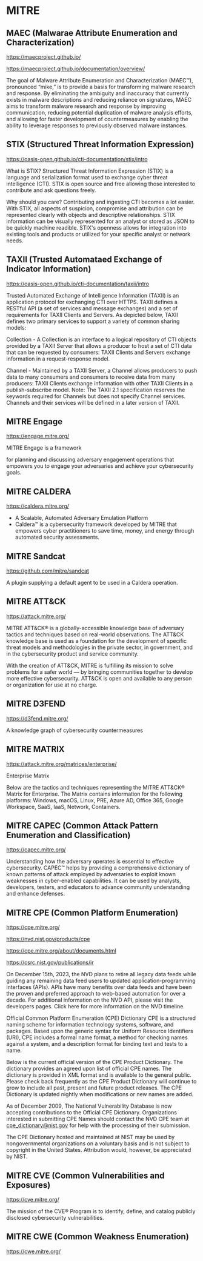 # MITRE

## MAEC (Malwarae Attribute Enumeration and Characterization)

https://maecproject.github.io/

https://maecproject.github.io/documentation/overview/

The goal of Malware Attribute Enumeration and Characterization (MAEC™), pronounced “mike,” is to provide a basis for transforming malware research and response. By eliminating the ambiguity and inaccuracy that currently exists in malware descriptions and reducing reliance on signatures, MAEC aims to transform malware research and response by improving communication, reducing potential duplication of malware analysis efforts, and allowing for faster development of countermeasures by enabling the ability to leverage responses to previously observed malware instances.

## STIX (Structured Threat Information Expression)

https://oasis-open.github.io/cti-documentation/stix/intro

What is STIX?
Structured Threat Information Expression (STIX) is a language and serialization format used to exchange cyber threat intelligence (CTI). STIX is open source and free allowing those interested to contribute and ask questions freely.

Why should you care?
Contributing and ingesting CTI becomes a lot easier. With STIX, all aspects of suspicion, compromise and attribution can be represented clearly with objects and descriptive relationships. STIX information can be visually represented for an analyst or stored as JSON to be quickly machine readible. STIX's openness allows for integration into existing tools and products or utilized for your specific analyst or network needs.

## TAXII (Trusted Automataed Exchange of Indicator Information)

https://oasis-open.github.io/cti-documentation/taxii/intro

Trusted Automated Exchange of Intelligence Information (TAXII) is an application protocol for exchanging CTI over HTTPS. ​TAXII defines a RESTful API (a set of services and message exchanges) and a set of requirements for TAXII Clients and Servers. As depicted below, TAXII defines two primary services to support a variety of common sharing models:

Collection - A Collection is an interface to a logical repository of CTI objects provided by a TAXII Server that allows a producer to host a set of CTI data that can be requested by consumers: TAXII Clients and Servers exchange information in a request-response model.

Channel - Maintained by a TAXII Server, a Channel allows producers to push data to many consumers and consumers to receive data from many producers: TAXII Clients exchange information with other TAXII Clients in a publish-subscribe model. Note: The TAXII 2.1 specification reserves the keywords required for Channels but does not specify Channel services. Channels and their services will be defined in a later version of TAXII.

## MITRE Engage
https://engage.mitre.org/

MITRE Engage is a framework

for planning and discussing adversary engagement operations that empowers you to engage your adversaries and achieve your cybersecurity goals.

## MITRE CALDERA
https://caldera.mitre.org/

- A Scalable, Automated Adversary Emulation Platform
- Caldera™ is a cybersecurity framework developed by MITRE that empowers cyber practitioners to save time, money, and energy through automated security assessments.

## MITRE Sandcat
https://github.com/mitre/sandcat

A plugin supplying a default agent to be used in a Caldera operation.

## MITRE ATT&CK

https://attack.mitre.org/

MITRE ATT&CK® is a globally-accessible knowledge base of adversary tactics and techniques based on real-world observations. The ATT&CK knowledge base is used as a foundation for the development of specific threat models and methodologies in the private sector, in government, and in the cybersecurity product and service community.

With the creation of ATT&CK, MITRE is fulfilling its mission to solve problems for a safer world — by bringing communities together to develop more effective cybersecurity. ATT&CK is open and available to any person or organization for use at no charge.

## MITRE D3FEND

https://d3fend.mitre.org/

A knowledge graph of cybersecurity countermeasures

## MITRE MATRIX

https://attack.mitre.org/matrices/enterprise/

Enterprise Matrix

Below are the tactics and techniques representing the MITRE ATT&CK® Matrix for Enterprise. The Matrix contains information for the following platforms: Windows, macOS, Linux, PRE, Azure AD, Office 365, Google Workspace, SaaS, IaaS, Network, Containers.


## MITRE CAPEC (Common Attack Pattern Enumeration and Classification)

https://capec.mitre.org/

Understanding how the adversary operates is essential to effective cybersecurity. CAPEC™ helps by providing a comprehensive dictionary of known patterns of attack employed by adversaries to exploit known weaknesses in cyber-enabled capabilities. It can be used by analysts, developers, testers, and educators to advance community understanding and enhance defenses.

## MITRE CPE (Common Platform Enumeration)

https://cpe.mitre.org/

https://nvd.nist.gov/products/cpe

https://cpe.mitre.org/about/documents.html

https://csrc.nist.gov/publications/ir

On December 15th, 2023, the NVD plans to retire all legacy data feeds while guiding any remaining data feed users to updated application-programming interfaces (APIs). APIs have many benefits over data feeds and have been the proven and preferred approach to web-based automation for over a decade. For additional information on the NVD API, please visit the developers pages. Click here for more information on the NVD timeline.

Official Common Platform Enumeration (CPE) Dictionary
CPE is a structured naming scheme for information technology systems, software, and packages. Based upon the generic syntax for Uniform Resource Identifiers (URI), CPE includes a formal name format, a method for checking names against a system, and a description format for binding text and tests to a name.

Below is the current official version of the CPE Product Dictionary. The dictionary provides an agreed upon list of official CPE names. The dictionary is provided in XML format and is available to the general public. Please check back frequently as the CPE Product Dictionary will continue to grow to include all past, present and future product releases. The CPE Dictionary is updated nightly when modifications or new names are added.

As of December 2009, The National Vulnerability Database is now accepting contributions to the Official CPE Dictionary. Organizations interested in submitting CPE Names should contact the NVD CPE team at cpe_dictionary@nist.gov for help with the processing of their submission.

The CPE Dictionary hosted and maintained at NIST may be used by nongovernmental organizations on a voluntary basis and is not subject to copyright in the United States. Attribution would, however, be appreciated by NIST.

## MITRE CVE (Common Vulnerabilities and Exposures)

https://cve.mitre.org/

The mission of the CVE® Program is to identify, define, and catalog publicly disclosed cybersecurity vulnerabilities.

## MITRE CWE (Common Weakness Enumeration)

https://cwe.mitre.org/